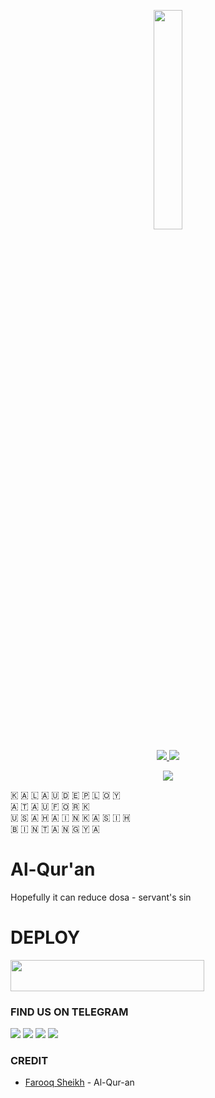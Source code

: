 
<p align="center"><img src="https://te.legra.ph/file/e9c87ad0b805862cd73a5.jpg" style="width:30%"></p>

<p align="center">
  <a href="https://github.com/angel-loveyou/Al-Qur-an/fork">
    <img src="https://img.shields.io/github/forks/angel-loveyou/Al-Qur-an?label=Fork&style=social">
    
  </a>
  <a href="https://github.com/angel-loveyou/Al-Qur-an">
    <img src="https://img.shields.io/github/stars/angel-loveyou/Al-Qur-an?style=social">
  </a>
</p>  

<p align="center">
<img src="https://asset.kompas.com/data/photo/2015/06/25/1241485shutterstock-144203029780x390.jpg">
<p>

🇰 🇦 🇱 🇦 🇺   🇩 🇪 🇵 🇱 🇴 🇾  
🇦 🇹 🇦 🇺   🇫 🇴 🇷 🇰   
🇺 🇸 🇦 🇭 🇦 🇮 🇳   🇰 🇦 🇸 🇮 🇭   
🇧 🇮 🇳 🇹 🇦 🇳 🇬   🇾 🇦
# Al-Qur'an
Hopefully it can reduce dosa - servant's sin

# DEPLOY

<b>
<a href="https://heroku.com/deploy?template=https://github.com/angel-loveyou/Al-Qur-an"><img src="https://img.shields.io/badge/Al--Qur--an%20HEROKU-WOODcraft-brightgreen?style=badge&logo=heroku"width="310" height="50"/></a>
</b>

### FIND US ON TELEGRAM

<a href="https://t.me/Farooq_is_KING"><img src="https://img.shields.io/badge/OWNER%20-WOODcraft-brightgreen?style=for-the-badge&logo=Telegram" /></a>
<a href="https://t.me/WOODcraft_Mirror_Topic"><img src="https://img.shields.io/badge/SUPPORT GROUP-black?style=for-the-badge&logo=Telegram" /></a>
<a href="https://t.me/Opleech"><img src="https://img.shields.io/badge/SUPPORT CHANNEL-red?style=for-the-badge&logo=Telegram" /></a>
<a href="https://t.me/Al_Quran_v1_bot"><img src="https://img.shields.io/badge/AL-QUR'AN BOT-green?style=for-the-badge&logo=Telegram" /></a>



### CREDIT

* [Farooq Sheikh](https://t.me/Farooq_is_KING) - Al-Qur-an



